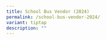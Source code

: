 ```yaml
---
title: School Bus Vendor (2024)
permalink: /school-bus-vendor-2024/
variant: tiptap
description: ""
---
```


